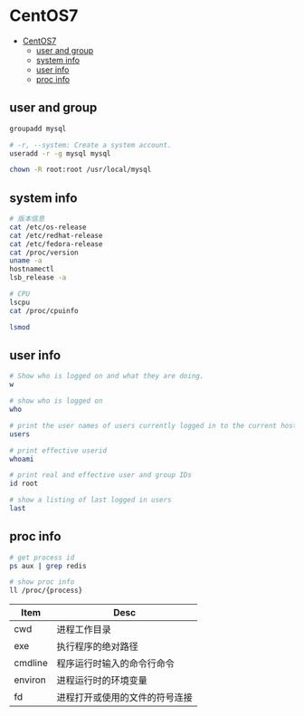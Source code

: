 # CentOS7

- [CentOS7](#centos7)
  - [user and group](#user-and-group)
  - [system info](#system-info)
  - [user info](#user-info)
  - [proc info](#proc-info)

## user and group

```bash
groupadd mysql

# -r, --system: Create a system account.
useradd -r -g mysql mysql

chown -R root:root /usr/local/mysql
```

## system info

```bash
# 版本信息
cat /etc/os-release
cat /etc/redhat-release
cat /etc/fedora-release
cat /proc/version
uname -a
hostnamectl
lsb_release -a

# CPU
lscpu
cat /proc/cpuinfo

lsmod
```

## user info

```bash
# Show who is logged on and what they are doing.
w

# show who is logged on
who

# print the user names of users currently logged in to the current host
users

# print effective userid
whoami

# print real and effective user and group IDs
id root

# show a listing of last logged in users
last
```

## proc info

```bash
# get process id
ps aux | grep redis

# show proc info
ll /proc/{process}
```

| Item    | Desc                           |
| ------- | ------------------------------ |
| cwd     | 进程工作目录                   |
| exe     | 执行程序的绝对路径             |
| cmdline | 程序运行时输入的命令行命令     |
| environ | 进程运行时的环境变量           |
| fd      | 进程打开或使用的文件的符号连接 |

